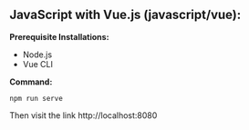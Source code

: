 ## JavaScript with Vue.js (javascript/vue):
**Prerequisite Installations:** 
- Node.js
- Vue CLI

**Command:**
```
npm run serve
```
Then visit the link http://localhost:8080

